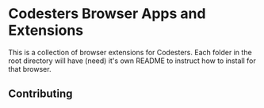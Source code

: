 Codesters Browser Apps and Extensions
=============

This is a collection of browser extensions for Codesters. Each folder in the root directory will have (need) it's own README to 
instruct how to install for that browser. 

Contributing
------------


